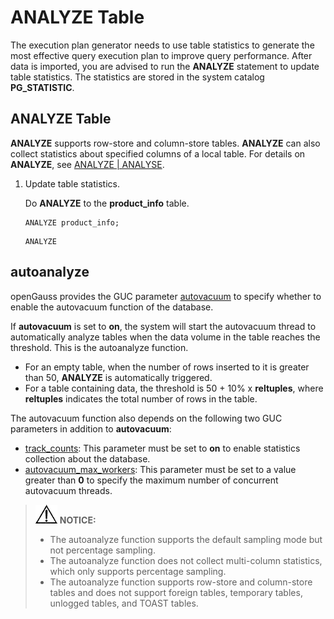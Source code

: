 # ANALYZE Table<a name="EN-US_TOPIC_0242370296"></a>

The execution plan generator needs to use table statistics to generate the most effective query execution plan to improve query performance. After data is imported, you are advised to run the  **ANALYZE**  statement to update table statistics. The statistics are stored in the system catalog  **PG\_STATISTIC**.

## ANALYZE Table<a name="en-us_topic_0237121146_en-us_topic_0165786590_section147211861618"></a>

**ANALYZE**  supports row-store and column-store tables.  **ANALYZE**  can also collect statistics about specified columns of a local table. For details on  **ANALYZE**, see  [ANALYZE | ANALYSE](analyze-analyse.md).

1.  Update table statistics.

    Do  **ANALYZE**  to the  **product\_info**  table.

    ```
    ANALYZE product_info;
    ```

    ```
    ANALYZE
    ```


## autoanalyze<a name="en-us_topic_0237121146_en-us_topic_0165786590_section1274813345166"></a>

openGauss provides the GUC parameter  [autovacuum](automatic-vacuuming.md#en-us_topic_0237124730_en-us_topic_0059778244_s995913ca9df54ae5bb488d1e810bd824)  to specify whether to enable the autovacuum function of the database.

If  **autovacuum**  is set to  **on**, the system will start the autovacuum thread to automatically analyze tables when the data volume in the table reaches the threshold. This is the autoanalyze function.

-   For an empty table, when the number of rows inserted to it is greater than 50,  **ANALYZE**  is automatically triggered.
-   For a table containing data, the threshold is 50 + 10% x  **reltuples**, where  **reltuples**  indicates the total number of rows in the table.

The autovacuum function also depends on the following two GUC parameters in addition to  **autovacuum**:

-   [track\_counts](query-and-index-statistics-collector.md#en-us_topic_0237124727_en-us_topic_0059779313_s3f4fb0b1004041f69e1454c701952411): This parameter must be set to  **on**  to enable statistics collection about the database.
-   [autovacuum\_max\_workers](automatic-vacuuming.md#en-us_topic_0237124730_en-us_topic_0059778244_s76932f79410248ba8923017d19982673): This parameter must be set to a value greater than  **0**  to specify the maximum number of concurrent autovacuum threads.

>![](public_sys-resources/icon-notice.gif) **NOTICE:**   
>-   The autoanalyze function supports the default sampling mode but not percentage sampling.  
>-   The autoanalyze function does not collect multi-column statistics, which only supports percentage sampling.  
>-   The autoanalyze function supports row-store and column-store tables and does not support foreign tables, temporary tables, unlogged tables, and TOAST tables.  

